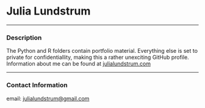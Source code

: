 # Julia Lundstrum

-----------------------------------------

### Description
The Python and R folders contain portfolio material. Everything else is set to private for confidentiallity, making this a rather unexciting GitHub profile.
Information about me can be found at [julialundstrum.com](https://www.julialundstrum.com/)

-----------------------------------------

### Contact Information
email: julialundstrum@gmail.com

